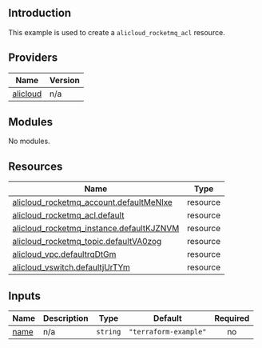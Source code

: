 ## Introduction

This example is used to create a `alicloud_rocketmq_acl` resource.

<!-- BEGIN_TF_DOCS -->
## Providers

| Name | Version |
|------|---------|
| <a name="provider_alicloud"></a> [alicloud](#provider\_alicloud) | n/a |

## Modules

No modules.

## Resources

| Name | Type |
|------|------|
| [alicloud_rocketmq_account.defaultMeNlxe](https://registry.terraform.io/providers/aliyun/alicloud/latest/docs/resources/rocketmq_account) | resource |
| [alicloud_rocketmq_acl.default](https://registry.terraform.io/providers/aliyun/alicloud/latest/docs/resources/rocketmq_acl) | resource |
| [alicloud_rocketmq_instance.defaultKJZNVM](https://registry.terraform.io/providers/aliyun/alicloud/latest/docs/resources/rocketmq_instance) | resource |
| [alicloud_rocketmq_topic.defaultVA0zog](https://registry.terraform.io/providers/aliyun/alicloud/latest/docs/resources/rocketmq_topic) | resource |
| [alicloud_vpc.defaultrqDtGm](https://registry.terraform.io/providers/aliyun/alicloud/latest/docs/resources/vpc) | resource |
| [alicloud_vswitch.defaultjUrTYm](https://registry.terraform.io/providers/aliyun/alicloud/latest/docs/resources/vswitch) | resource |

## Inputs

| Name | Description | Type | Default | Required |
|------|-------------|------|---------|:--------:|
| <a name="input_name"></a> [name](#input\_name) | n/a | `string` | `"terraform-example"` | no |
<!-- END_TF_DOCS -->
